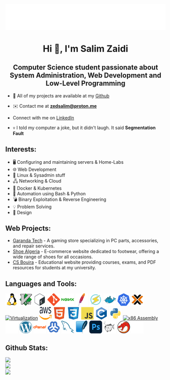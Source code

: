 <p align="center">
    <img alt="life" width="550" src="life.png">
</p>
<h1 align="center">Hi 👋, I'm Salim Zaidi</h1>
<h2 align="center">Computer Science student passionate about System Administration, Web Development and Low-Level Programming</h2>

- 🚀 All of my projects are available at my [Github](https://github.com/zedsalim)

- ✉️ Contact me at **zedsalim@proton.me**

- <i class="fa-brands fa-linkedin-in"></i> Connect with me on [LinkedIn](https://www.linkedin.com/in/zedsalim)

- 💀 I told my computer a joke, but it didn't laugh. It said **Segmentation Fault**

<h2 align="left">Interests:</h2>

- 🖥️ Configuring and maintaining servers & Home-Labs
- 🌐 Web Development
- 🐧 Linux & Sysadmin stuff
- 🖧 Networking & Cloud
- 🐳 Docker & Kubernetes
- 🔧 Automation using Bash & Python
- 💣 Binary Exploitation & Reverse Engineering
- 💡 Problem Solving
- 🎨 Design

<h2 align="left">Web Projects:</h2>
 <ul>
        <li><a href="https://garandatech.com" target="_blank">Garanda Tech</a> - A gaming store specializing in PC parts, accessories, and repair services.</li>
        <li><a href="https://shoealgeria.com" target="_blank">Shoe Algeria</a> - E-commerce website dedicated to footwear, offering a wide range of shoes for all occasions.</li>
        <li><a href="https://csbouira.netlify.app" target="_blank">CS Bouira</a> - Educational website providing courses, exams, and PDF resources for students at my university.</li>
    </ul>

<h2 align="left">Languages and Tools:</h2>

[<img src="https://raw.githubusercontent.com/devicons/devicon/master/icons/linux/linux-original.svg" alt="Linux" width="40" height="40">](https://www.linux.org/)
[<img src="https://raw.githubusercontent.com/devicons/devicon/master/icons/vim/vim-original.svg" alt="Vim" width="40" height="40">](https://www.vim.org/)
[<img src="https://raw.githubusercontent.com/devicons/devicon/master/icons/bash/bash-original.svg" alt="Bash" width="40" height="40">](https://www.gnu.org/software/bash/)
[<img src="https://raw.githubusercontent.com/devicons/devicon/master/icons/git/git-original.svg" alt="Git" width="40" height="40">](https://git-scm.com/)
[<img src="https://raw.githubusercontent.com/devicons/devicon/master/icons/nginx/nginx-original.svg" alt="Nginx" width="40" height="40">](https://nginx.org/)
[<img src="https://raw.githubusercontent.com/devicons/devicon/master/icons/apache/apache-original.svg" alt="Apache" width="40" height="40">](https://httpd.apache.org/)
[<img src="ols.png" alt="OpenLiteSpeed" width="40" height="40">](https://openlitespeed.org/)
[<img src="https://raw.githubusercontent.com/devicons/devicon/master/icons/docker/docker-original.svg" alt="Docker" width="40" height="40">](https://www.docker.com/)
[<img src="kubernetes.png" alt="Kubernetes" width="40" height="40">](https://kubernetes.io/)
[<img src="proxmox.png" alt="Proxmox" width="40" height="40">](https://www.proxmox.com/proxmox-ve/)
[<img src="https://img.icons8.com/color/48/000000/virtual-machine.png" alt="Virtualization" width="40" height="40">](https://en.wikipedia.org/wiki/Virtualization)
[<img src="aws.png" alt="AWS" width="40" height="40">](https://aws.amazon.com/)
[<img src="https://raw.githubusercontent.com/devicons/devicon/master/icons/html5/html5-original.svg" alt="HTML5" width="40" height="40">](https://www.w3schools.com/html/)
[<img src="https://raw.githubusercontent.com/devicons/devicon/master/icons/css3/css3-original.svg" alt="CSS3" width="40" height="40">](https://www.w3schools.com/css/)
[<img src="https://raw.githubusercontent.com/devicons/devicon/master/icons/javascript/javascript-original.svg" alt="JavaScript" width="40" height="40">](https://www.javascript.com/)
[<img src="https://raw.githubusercontent.com/devicons/devicon/master/icons/c/c-original.svg" alt="C" width="40" height="40">](https://c-faq.com/)
[<img src="https://raw.githubusercontent.com/devicons/devicon/master/icons/python/python-original.svg" alt="Python" width="40" height="40">](https://www.python.org/)
[<img src="https://img.icons8.com/color/48/000000/assembly.png" alt="x86 Assembly" width="40" height="40">](https://en.wikipedia.org/wiki/X86_assembly_language)
[<img src="flask.png" alt="Flask" width="40" height="40">](https://flask.palletsprojects.com/)
[<img src="WordPress.png" alt="WodrPress" width="40" height="40">](https://www.wordpress.org/)
[<img src="cpanel.png" alt="cpanel" width="40" height="40">](https://www.cpanel.net/)
[<img src="webmin.png" alt="webmin" width="40" height="40">](https://www.webmin.com/)
[<img src="https://raw.githubusercontent.com/devicons/devicon/master/icons/mysql/mysql-original.svg" alt="MySQL" width="40" height="40">](https://www.mysql.com/)
[<img src="https://raw.githubusercontent.com/devicons/devicon/master/icons/sqlite/sqlite-original.svg" alt="SQLite" width="40" height="40">](https://www.sqlite.org/)
[<img src="ps.png" alt="Photoshop" width="40" height="40">](https://en.wikipedia.org/wiki/Adobe_Photoshop)
[<img src="gdb.svg" alt="GDB" width="40" height="40">](https://www.gnu.org/software/gdb/)
[<img src="ghidra.png" alt="Ghidra" width="40" height="40">](https://ghidra-sre.org/)
[<img src="r2.png" alt="Radare2" width="40" height="40">](https://rada.re/n/)

<h2 align="left">Github Stats:</h2>

![](https://github-readme-streak-stats.herokuapp.com/?user=zedsalim&theme=prussian&hide_border=true)<br/>
![](https://github-readme-stats.vercel.app/api?username=zedsalim&theme=prussian&hide_border=true&include_all_commits=false&count_private=false)<br/>
![](https://github-readme-stats.vercel.app/api/top-langs/?username=zedsalim&theme=prussian&hide_border=true&include_all_commits=false&count_private=false&layout=compact)
